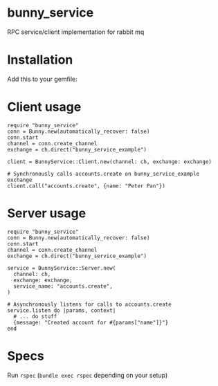 # bunny_service

RPC service/client implementation for rabbit mq

# Installation

Add this to your gemfile:

# Client usage

```
require "bunny_service"
conn = Bunny.new(automatically_recover: false)
conn.start
channel = conn.create_channel
exchange = ch.direct("bunny_service_example")

client = BunnyService::Client.new(channel: ch, exchange: exchange)

# Synchronously calls accounts.create on bunny_service_example exchange
client.call("accounts.create", {name: "Peter Pan"})
```

# Server usage
```
require "bunny_service"
conn = Bunny.new(automatically_recover: false)
conn.start
channel = conn.create_channel
exchange = ch.direct("bunny_service_example")

service = BunnyService::Server.new(
  channel: ch, 
  exchange: exchange,
  service_name: "accounts.create",
)

# Asynchronously listens for calls to accounts.create
service.listen do |params, context|
  # ... do stuff
  {message: "Created account for #{params["name"]}"}  
end

```

# Specs
Run `rspec` (`bundle exec rspec` depending on your setup)
